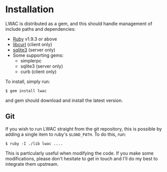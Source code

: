 Installation
============
LWAC is distributed as a gem, and this should handle management of include paths and dependencies:

 * [Ruby](http://www.ruby-lang.org/en/) v1.9.3 or above
 * [libcurl](http://curl.haxx.se/libcurl/) (client only)
 * [sqlite3](http://www.sqlite.org/) (server only)
 * Some supporting gems:
   * simplerpc
   * sqlite3 (server only)
   * curb (client only)

To install, simply run:

    $ gem install lwac

and gem should download and install the latest version.

Git
---
If you wish to run LWAC straight from the git repository, this is possible by adding a single item to ruby's `$LOAD_PATH`.  To do this, run:

    $ ruby -I ./lib lwac ....

This is particularly useful when modifying the code.  If you make some modifications, please don't hesitate to get in touch and I'll do my best to integrate them upstream.
